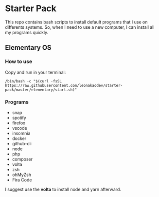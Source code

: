 #  Starter Pack

This repo contains bash scripts to install default programs that I use on differents systems. So, when I need to use a new computer, I can install all my programs quickly.

## Elementary OS

### How to use

Copy and run in your terminal:

```
/bin/bash -c "$(curl -fsSL https://raw.githubusercontent.com/leonakaodev/starter-pack/master/elementary/start.sh)"
```

### Programs

- snap
- spotify
- firefox
- vscode
- insomnia
- docker
- github-cli
- node
- php
- composer
- volta
- zsh
- ohMyZsh
- Fira Code

I suggest use the **volta** to install node and yarn afterward.
